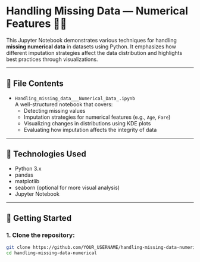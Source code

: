 # Handling Missing Data — Numerical Features 🧮🧹

This Jupyter Notebook demonstrates various techniques for handling **missing numerical data** in datasets using Python. It emphasizes how different imputation strategies affect the data distribution and highlights best practices through visualizations.

---

## 📁 File Contents

- `Handling_missing_data___Numerical_Data_.ipynb`  
  A well-structured notebook that covers:
  - Detecting missing values
  - Imputation strategies for numerical features (e.g., `Age`, `Fare`)
  - Visualizing changes in distributions using KDE plots
  - Evaluating how imputation affects the integrity of data

---

## 🔧 Technologies Used

- Python 3.x
- pandas
- matplotlib
- seaborn (optional for more visual analysis)
- Jupyter Notebook

---

## 🚀 Getting Started

### 1. Clone the repository:
```bash
git clone https://github.com/YOUR_USERNAME/handling-missing-data-numerical.git
cd handling-missing-data-numerical
